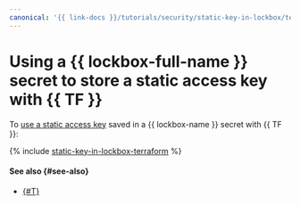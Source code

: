 ```yaml
---
canonical: '{{ link-docs }}/tutorials/security/static-key-in-lockbox/terraform'
---
```


# Using a {{ lockbox-full-name }} secret to store a static access key with {{ TF }}

To [use a static access key](index.md) saved in a {{ lockbox-name }} secret with {{ TF }}:

{% include [static-key-in-lockbox-terraform](../../../_tutorials/security/static-key-in-lockbox-terraform.md) %}

#### See also {#see-also}

* [{#T}](console.md)
